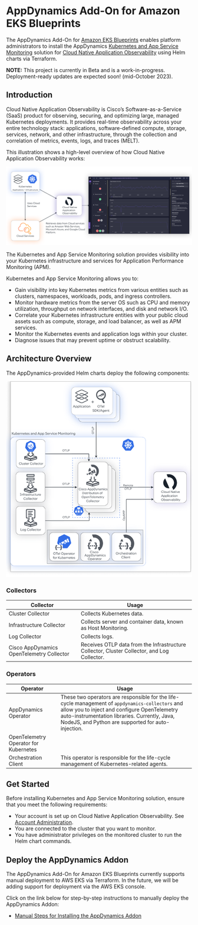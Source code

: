 # AppDynamics Add-On for Amazon EKS Blueprints

The AppDynamics Add-On for [Amazon EKS Blueprints](https://github.com/aws-ia/terraform-aws-eks-blueprints) 
enables platform administrators to install the AppDynamics 
[Kubernetes and App Service Monitoring](https://docs.appdynamics.com/fso/cloud-native-app-obs/en/kubernetes-and-app-service-monitoring) 
solution for 
[Cloud Native Application Observability](https://docs.appdynamics.com/fso/cloud-native-app-obs/en/about-cloud-native-application-observability) 
using Helm charts via Terraform.  

**NOTE:** This project is currently in Beta and is a work-in-progress. Deployment-ready updates are expected soon! (mid-October 2023).

## Introduction

Cloud Native Application Observability is Cisco’s Software-as-a-Service (SaaS) product for observing, securing, and optimizing 
large, managed Kubernetes deployments. It provides real-time observability across your entire technology stack: applications, 
software-defined compute, storage, services, network, and other infrastructure, through the collection and correlation of metrics, 
events, logs, and traces (MELT).  

This illustration shows a high-level overview of how Cloud Native Application Observability works:

![CNAO Overview](./docs/static/images/cnao-overview.png)

The Kubernetes and App Service Monitoring solution provides visibility into your Kubernetes infrastructure and services for 
Application Performance Monitoring (APM).  

Kubernetes and App Service Monitoring allows you to:

-	Gain visibility into key Kubernetes metrics from various entities such as clusters, namespaces, workloads, pods, and ingress controllers.
-	Monitor hardware metrics from the server OS such as CPU and memory utilization, throughput on network interfaces, and disk and network I/O.
-	Correlate your Kubernetes infrastructure entities with your public cloud assets such as compute, storage, and load balancer, as well as APM services.
-	Monitor the Kubernetes events and application logs within your cluster.
-	Diagnose issues that may prevent uptime or obstruct scalability.

## Architecture Overview

The AppDynamics-provided Helm charts deploy the following components:

![Component Overview](./docs/static/images/appd-otel-flowchart-with-logs.png)

### Collectors

| Collector                                 | Usage                                                            |
|-------------------------------------------|------------------------------------------------------------------|
| Cluster Collector                         | Collects Kubernetes data.
| Infrastructure Collector                  | Collects server and container data, known as Host Monitoring.
| Log Collector                             | Collects logs.
| Cisco AppDynamics OpenTelemetry Collector | Receives OTLP data from the Infrastructure Collector, Cluster Collector, and Log Collector.

### Operators

| Operator                                  | Usage                                                            |
|-------------------------------------------|------------------------------------------------------------------|
| AppDynamics Operator                      | These two operators are responsible for the life-cycle management of `appdynamics-collectors` and allow you to inject and configure OpenTelemetry auto-instrumentation libraries. Currently, Java, NodeJS, and Python are supported for auto-injection.
| OpenTelemetry Operator for Kubernetes     |
| Orchestration Client                      | This operator is responsible for the life-cycle management of Kubernetes-related agents.

## Get Started

Before installing Kubernetes and App Service Monitoring solution, ensure that you meet the following requirements:

-	Your account is set up on Cloud Native Application Observability. See [Account Administration](https://docs.appdynamics.com/fso/cloud-native-app-obs/en/account-administration).
-	You are connected to the cluster that you want to monitor.
-	You have administrator privileges on the monitored cluster to run the Helm chart commands.

## Deploy the AppDynamics Addon

The AppDynamics Add-On for Amazon EKS Blueprints currently supports manual deployment to AWS EKS via Terraform. 
In the future, we will be adding support for deployment via the AWS EKS console.  

Click on the link below for step-by-step instructions to manually deploy the AppDynamics Addon:

-	[Manual Steps for Installing the AppDynamics Addon](docs/MANUAL_STEPS_FOR_INSTALLING_THE_APPDYNAMICS_ADDON.md)
